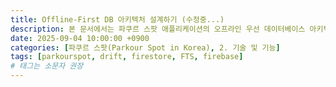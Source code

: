 ```yaml
---
title: Offline-First DB 아키텍처 설계하기 (수정중...)
description: 본 문서에서는 파쿠르 스팟 애플리케이션의 오프라인 우선 데이터베이스 아키텍처를 설계하는 과정을 다룹니다.
date: 2025-09-04 10:00:00 +0900
categories: [파쿠르 스팟(Parkour Spot in Korea), 2. 기술 및 기능]
tags: [parkourspot, drift, firestore, FTS, firebase]     
# 태그는 소문자 권장
---
```


